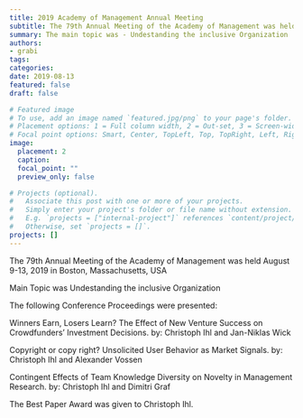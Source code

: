 ```yaml
---
title: 2019 Academy of Management Annual Meeting
subtitle: The 79th Annual Meeting of the Academy of Management was held from August 9 to 13, 2019 in Boston, Massachusetts, USA
summary: The main topic was - Undestanding the inclusive Organization
authors:
- grabi
tags:
categories:
date: 2019-08-13
featured: false
draft: false

# Featured image
# To use, add an image named `featured.jpg/png` to your page's folder.
# Placement options: 1 = Full column width, 2 = Out-set, 3 = Screen-width
# Focal point options: Smart, Center, TopLeft, Top, TopRight, Left, Right, BottomLeft, Bottom, BottomRight
image:
  placement: 2
  caption:
  focal_point: ""
  preview_only: false

# Projects (optional).
#   Associate this post with one or more of your projects.
#   Simply enter your project's folder or file name without extension.
#   E.g. `projects = ["internal-project"]` references `content/project/deep-learning/index.md`.
#   Otherwise, set `projects = []`.
projects: []
---
```


The 79th Annual Meeting of the Academy of Management was held August 9-13, 2019 in Boston, Massachusetts, USA

Main Topic was Undestanding the inclusive Organization

The following Conference Proceedings were presented: 

Winners Earn, Losers Learn? The Effect of New Venture Success on Crowdfunders’ Investment Decisions.
by: Christoph Ihl and Jan-Niklas Wick

Copyright or copy right? Unsolicited User Behavior as Market Signals. 
by: Christoph Ihl  and Alexander Vossen

Contingent Effects of Team Knowledge Diversity on Novelty in Management Research.
by: Christoph Ihl and Dimitri Graf 

The Best Paper Award was given to Christoph Ihl.
